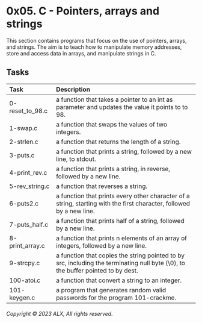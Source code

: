 # 0x05. C - Pointers, arrays and strings
This section contains programs that focus on the use of pointers, arrays, and strings. The aim is to teach how to manipulate memory addresses, store and access data in arrays, and manipulate strings in C.
## Tasks
| Task | Description |
|:--|:--|
| 0-reset_to_98.c | a function that takes a pointer to an int as parameter and updates the value it points to to 98. |
| 1-swap.c | a function that swaps the values of two integers. |
| 2-strlen.c | a function that returns the length of a string. |
| 3-puts.c |  a function that prints a string, followed by a new line, to stdout. |
| 4-print_rev.c | a function that prints a string, in reverse, followed by a new line. |
| 5-rev_string.c | a function that reverses a string. |
| 6-puts2.c | a function that prints every other character of a string, starting with the first character, followed by a new line. |
| 7-puts_half.c | a function that prints half of a string, followed by a new line. |
| 8-print_array.c |  a function that prints n elements of an array of integers, followed by a new line. |
| 9-strcpy.c | a function that copies the string pointed to by src, including the terminating null byte (\0), to the buffer pointed to by dest. |
| 100-atoi.c | a function that convert a string to an integer. |
| 101-keygen.c | a program that generates random valid passwords for the program 101-crackme. |
###### Copyright © 2023 ALX, All rights reserved.
